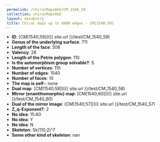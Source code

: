 ```yaml
--- 
 permalink: /chiralMaps6kE/CM_1540_59 
 collection: chiralMaps6kE
 layout: dataEntry
 title: Chiral maps up to 6000 edges - CM[1540;59]
---
```


- **ID**: [CM[1540;59]]({{ site.url }}/test/CM_1540_59)
- **Genus of the underlying surface**: 711
- **Length of the face**: 308
- **Valency**: 28
- **Length of the Petrie polygon**: 110
- **Is the automorphism group solvable?**: S
- **Number of vertices**: 110
- **Number of edges**: 1540
- **Number of faces**: 10
- **The map is self-**: none
- **Dual map**: [CM[1540;58]]({{ site.url }}/test/CM_1540_58)
- **Mirror (enantihomorphic) map**: [CM[1540;60]]({{ site.url }}/test/CM_1540_60)
- **Dual of the mirror image**: [CM[1540;57]]({{ site.url }}/test/CM_1540_57)
- **Z_q-Exponent?**: 2
- **No idea**:  15:60
- **No idea**: Y
- **No idea**: N
- **Skeleton**: Sk(110;2)^7
- **Some other kind of skeleton**: nan
